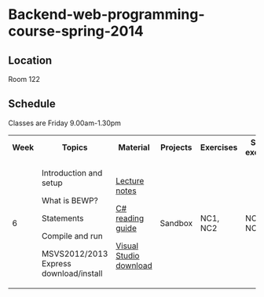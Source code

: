 # Backend-web-programming-course-spring-2014

## Location

Room 122

## Schedule

Classes are Friday 9.00am-1.30pm

  <table>
    <tr>
	  <th>Week</th>
	  <th>Topics</th>
	  <th>Material</th>
	  <th>Projects</th>
	  <th>Exercises</th>
	  <th>Solved exercises</th>
    </tr>
	<tr>
	  <td>6</td>
	  <td>
		<p>Introduction and setup</p>
		<p>What is BEWP?</p>
		<p>Statements</p>
		<p>Compile and run</p>
		<p>MSVS2012/2013 Express download/install</p>
	  </td>
	  <td>
	    <p><a href="blob/master/LectureNotes.md">Lecture notes</a></p>
		<p><a href="">C# reading guide</a></p>
		<p><a href="">Visual Studio download</a></p>
      </td>
	  <td>Sandbox</td>
	  <td>NC1, NC2</td>
	  <td>NC1, NC2</td>
	</tr>
  </table>